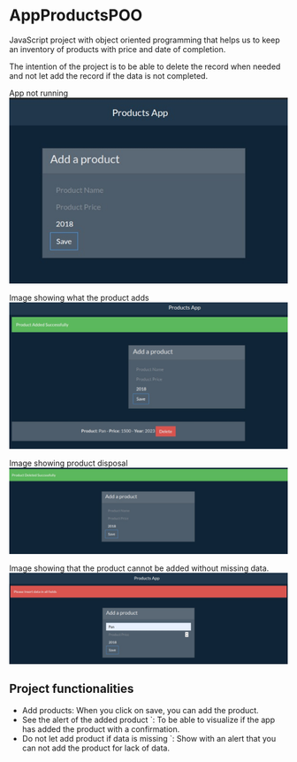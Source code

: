 # AppProductsPOO

JavaScript project with object oriented programming that helps us to keep an inventory of products with price and date of completion. 

The intention of the project is to be able to delete the record when needed and not let add the record if the data is not completed.



App not running
<img alt="App" src="./img/img1.jpeg">

Image showing what the product adds
<img alt="App" src="./img/img2.jpeg">

Image showing product disposal
<img alt="App" src="./img/img3.jpeg">

Image showing that the product cannot be added without missing data.
<img alt="App" src="./img/img4.jpeg">

## Project functionalities

- Add products: When you click on save, you can add the product.
- See the alert of the added product `: To be able to visualize if the app has added the product with a confirmation.
- Do not let add product if data is missing `: Show with an alert that you can not add the product for lack of data.